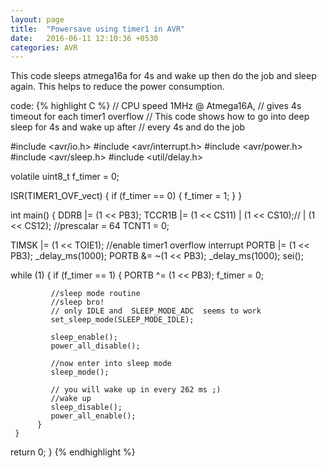 ```yaml
---
layout: page
title:  "Powersave using timer1 in AVR"
date:   2016-06-11 12:10:36 +0530
categories: AVR
---
```

This code sleeps atmega16a for 4s and wake up then do the job and sleep again.
This helps to reduce the power consumption.

code:
{% highlight C %}
// CPU speed 1MHz @ Atmega16A,
// gives 4s timeout for each timer1 overflow
// This code shows how to go into deep sleep for 4s and wake up after
// every 4s and do the job

#include <avr/io.h>
#include <avr/interrupt.h>
#include <avr/power.h>
#include <avr/sleep.h>
#include <util/delay.h>

volatile uint8_t f_timer = 0;

ISR(TIMER1_OVF_vect)
{
   if (f_timer == 0)
     {
        f_timer = 1;
     }
}

int main()
{
   DDRB |= (1 << PB3);
   TCCR1B |= (1 << CS11) | (1 << CS10);// | (1 << CS12); //prescalar = 64
   TCNT1 = 0;

   TIMSK |= (1 << TOIE1); //enable timer1 overflow interrupt
   PORTB |= (1 << PB3);
   _delay_ms(1000);
   PORTB &= ~(1 << PB3);
   _delay_ms(1000);
   sei();

   while (1)
     {
        if (f_timer == 1)
          {
             PORTB ^= (1 << PB3);
             f_timer = 0;

             //sleep mode routine
             //sleep bro!
             // only IDLE and  SLEEP_MODE_ADC  seems to work
             set_sleep_mode(SLEEP_MODE_IDLE);

             sleep_enable();
             power_all_disable();

             //now enter into sleep mode
             sleep_mode();

             // you will wake up in every 262 ms ;)
             //wake up
             sleep_disable();
             power_all_enable();
          }
     }

   return 0;
}
{% endhighlight %}
